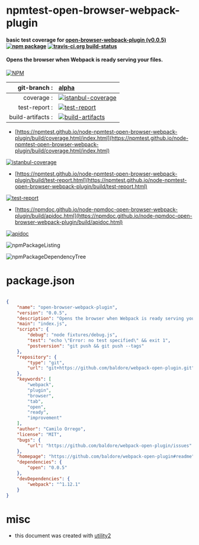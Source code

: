 # npmtest-open-browser-webpack-plugin

#### basic test coverage for  [open-browser-webpack-plugin (v0.0.5)](https://github.com/baldore/webpack-open-plugin#readme)  [![npm package](https://img.shields.io/npm/v/npmtest-open-browser-webpack-plugin.svg?style=flat-square)](https://www.npmjs.org/package/npmtest-open-browser-webpack-plugin) [![travis-ci.org build-status](https://api.travis-ci.org/npmtest/node-npmtest-open-browser-webpack-plugin.svg)](https://travis-ci.org/npmtest/node-npmtest-open-browser-webpack-plugin)

#### Opens the browser when Webpack is ready serving your files.

[![NPM](https://nodei.co/npm/open-browser-webpack-plugin.png?downloads=true&downloadRank=true&stars=true)](https://www.npmjs.com/package/open-browser-webpack-plugin)

| git-branch : | [alpha](https://github.com/npmtest/node-npmtest-open-browser-webpack-plugin/tree/alpha)|
|--:|:--|
| coverage : | [![istanbul-coverage](https://npmtest.github.io/node-npmtest-open-browser-webpack-plugin/build/coverage.badge.svg)](https://npmtest.github.io/node-npmtest-open-browser-webpack-plugin/build/coverage.html/index.html)|
| test-report : | [![test-report](https://npmtest.github.io/node-npmtest-open-browser-webpack-plugin/build/test-report.badge.svg)](https://npmtest.github.io/node-npmtest-open-browser-webpack-plugin/build/test-report.html)|
| build-artifacts : | [![build-artifacts](https://npmtest.github.io/node-npmtest-open-browser-webpack-plugin/glyphicons_144_folder_open.png)](https://github.com/npmtest/node-npmtest-open-browser-webpack-plugin/tree/gh-pages/build)|

- [https://npmtest.github.io/node-npmtest-open-browser-webpack-plugin/build/coverage.html/index.html](https://npmtest.github.io/node-npmtest-open-browser-webpack-plugin/build/coverage.html/index.html)

[![istanbul-coverage](https://npmtest.github.io/node-npmtest-open-browser-webpack-plugin/build/screenCapture.buildCi.browser.%252Ftmp%252Fbuild%252Fcoverage.lib.html.png)](https://npmtest.github.io/node-npmtest-open-browser-webpack-plugin/build/coverage.html/index.html)

- [https://npmtest.github.io/node-npmtest-open-browser-webpack-plugin/build/test-report.html](https://npmtest.github.io/node-npmtest-open-browser-webpack-plugin/build/test-report.html)

[![test-report](https://npmtest.github.io/node-npmtest-open-browser-webpack-plugin/build/screenCapture.buildCi.browser.%252Ftmp%252Fbuild%252Ftest-report.html.png)](https://npmtest.github.io/node-npmtest-open-browser-webpack-plugin/build/test-report.html)

- [https://npmdoc.github.io/node-npmdoc-open-browser-webpack-plugin/build/apidoc.html](https://npmdoc.github.io/node-npmdoc-open-browser-webpack-plugin/build/apidoc.html)

[![apidoc](https://npmdoc.github.io/node-npmdoc-open-browser-webpack-plugin/build/screenCapture.buildCi.browser.%252Ftmp%252Fbuild%252Fapidoc.html.png)](https://npmdoc.github.io/node-npmdoc-open-browser-webpack-plugin/build/apidoc.html)

![npmPackageListing](https://npmtest.github.io/node-npmtest-open-browser-webpack-plugin/build/screenCapture.npmPackageListing.svg)

![npmPackageDependencyTree](https://npmtest.github.io/node-npmtest-open-browser-webpack-plugin/build/screenCapture.npmPackageDependencyTree.svg)



# package.json

```json

{
    "name": "open-browser-webpack-plugin",
    "version": "0.0.5",
    "description": "Opens the browser when Webpack is ready serving your files.",
    "main": "index.js",
    "scripts": {
        "debug": "node fixtures/debug.js",
        "test": "echo \"Error: no test specified\" && exit 1",
        "postversion": "git push && git push --tags"
    },
    "repository": {
        "type": "git",
        "url": "git+https://github.com/baldore/webpack-open-plugin.git"
    },
    "keywords": [
        "webpack",
        "plugin",
        "browser",
        "tab",
        "open",
        "ready",
        "improvement"
    ],
    "author": "Camilo Orrego",
    "license": "MIT",
    "bugs": {
        "url": "https://github.com/baldore/webpack-open-plugin/issues"
    },
    "homepage": "https://github.com/baldore/webpack-open-plugin#readme",
    "dependencies": {
        "open": "0.0.5"
    },
    "devDependencies": {
        "webpack": "^1.12.1"
    }
}
```



# misc
- this document was created with [utility2](https://github.com/kaizhu256/node-utility2)
